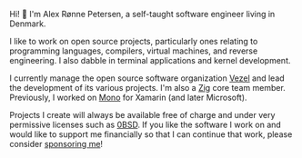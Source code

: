 Hi! 👋 I'm Alex Rønne Petersen, a self-taught software engineer living in
Denmark.

I like to work on open source projects, particularly ones relating to
programming languages, compilers, virtual machines, and reverse engineering. I
also dabble in terminal applications and kernel development.

I currently manage the open source software organization
[Vezel](https://vezel.dev) and lead the development of its various projects. I'm
also a [Zig](https://ziglang.org) core team member. Previously, I worked on
[Mono](https://www.mono-project.com) for Xamarin (and later Microsoft).

Projects I create will always be available free of charge and under very
permissive licenses such as [0BSD](https://opensource.org/license/0bsd). If you
like the software I work on and would like to support me financially so that I
can continue that work, please consider
[sponsoring me](https://github.com/sponsors/alexrp)!
